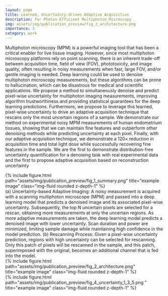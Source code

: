 ```yaml
---
layout: page
title: Learned, Uncertainty-driven Adaptive Acquisition
description: for Photon-Efficient Multiphoton Microscopy
img: assets/img/publication_preview/fig_2_architecture.png
importance: 3
category: work
---
```

Multiphoton microscopy (MPM) is a powerful imaging tool that has been a critical enabler for live
tissue imaging. However, since most multiphoton microscopy platforms rely on point scanning,
there is an inherent trade-off between acquisition time, field of view (FOV), phototoxicity, and
image quality, often resulting in noisy measurements when fast, large FOV, and/or gentle imaging
is needed. Deep learning could be used to denoise multiphoton microscopy measurements, but
these algorithms can be prone to hallucination, which can be disastrous for medical and scientific
applications. We propose a method to simultaneously denoise and predict pixel-wise uncertainty
for multiphoton imaging measurements, improving algorithm trustworthiness and providing
statistical guarantees for the deep learning predictions. Furthermore, we propose to leverage this
learned, pixel-wise uncertainty to drive an adaptive acquisition technique that rescans only the
most uncertain regions of a sample. We demonstrate our method on experimental noisy MPM
measurements of human endometrium tissues, showing that we can maintain fine features and
outperform other denoising methods while predicting uncertainty at each pixel. Finally, with our
adaptive acquisition technique, we demonstrate a 120× reduction in acquisition time and total
light dose while successfully recovering fine features in the sample. We are the first to demonstrate
distribution-free uncertainty quantification for a denoising task with real experimental data and
the first to propose adaptive acquisition based on reconstruction uncertainty

<div class="row">
    <div class="col-sm mt-md-0">
        {% include figure.html path="assets/img/publication_preview/fig_1_summary.png" title="example image" class="img-fluid rounded z-depth-1" %}
    </div>
</div>

<div class="caption">
    (a) Uncertainty-based Adaptive Imaging: A noisy measurement is acquired with a scanning
    multiphoton microscope (MPM) and passed into a deep learning model that predicts a denoised image and its associated pixel-wise uncertainty. Subsequently, the top N uncertain pixels are selected for a rescan, obtaining more measurements at only the uncertain regions. As more adaptive measurements are taken, the deep learning model predicts a denoised image with lower uncertainty. Scan duration and power are minimized, limiting sample damage while maintaining high confidence in the model prediction. (b) Rescanning Process: Given a pixel-wise uncertainty prediction, regions with high uncertainty can be selected for rescanning. Only this patch of pixels will be rescanned in the sample, and this patch, superimposed with the original, becomes an additional channel that is fed into the model.

</div>


<div class="row">
    <div class="col-sm mt-3 mt-md-0">
        {% include figure.html path="assets/img/publication_preview/fig_2_architecture.png" title="example image" class="img-fluid rounded z-depth-1" %}
    </div>
</div>

<div class="row">
    <div class="col-sm mt-3 mt-md-0">
        {% include figure.html path="assets/img/publication_preview/fig_4_uncertainty_1_3_5.png
" title="example image" class="img-fluid rounded z-depth-1" %}
    </div>
</div>

